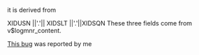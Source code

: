 it is derived from  

XIDUSN ||'.'|| XIDSLT ||'.'||XIDSQN
These three fields come from v$logmnr_content.


[This bug](https://issues.redhat.com/browse/DBZ-6349) was reported by me
